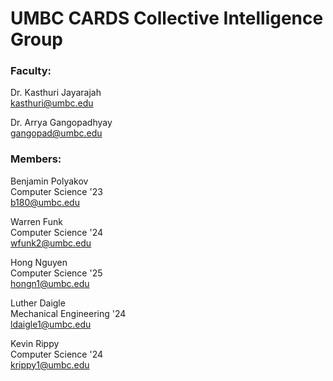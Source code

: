 # UMBC CARDS Collective Intelligence Group

### Faculty:
Dr. Kasthuri Jayarajah  
kasthuri@umbc.edu

Dr. Arrya Gangopadhyay  
gangopad@umbc.edu

### Members:
Benjamin Polyakov  
Computer Science '23  
b180@umbc.edu

Warren Funk  
Computer Science '24  
wfunk2@umbc.edu

Hong Nguyen  
Computer Science '25  
hongn1@umbc.edu

Luther Daigle  
Mechanical Engineering '24  
ldaigle1@umbc.edu

Kevin Rippy  
Computer Science '24  
krippy1@umbc.edu
